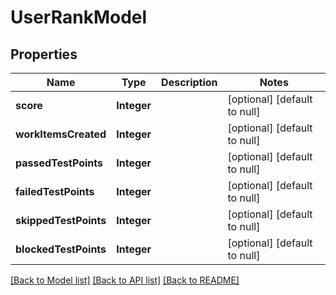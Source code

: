 # UserRankModel
## Properties

| Name | Type | Description | Notes |
|------------ | ------------- | ------------- | -------------|
| **score** | **Integer** |  | [optional] [default to null] |
| **workItemsCreated** | **Integer** |  | [optional] [default to null] |
| **passedTestPoints** | **Integer** |  | [optional] [default to null] |
| **failedTestPoints** | **Integer** |  | [optional] [default to null] |
| **skippedTestPoints** | **Integer** |  | [optional] [default to null] |
| **blockedTestPoints** | **Integer** |  | [optional] [default to null] |

[[Back to Model list]](../README.md#documentation-for-models) [[Back to API list]](../README.md#documentation-for-api-endpoints) [[Back to README]](../README.md)

